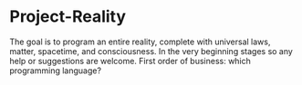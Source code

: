 # Project-Reality

The goal is to program an entire reality, complete with universal laws, matter, spacetime, and consciousness.  In the very beginning stages so any help or suggestions are welcome.  First order of business: which programming language?
